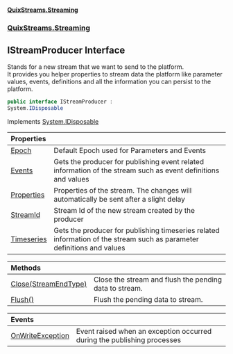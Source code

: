 #### [QuixStreams.Streaming](index.md 'index')
### [QuixStreams.Streaming](QuixStreams.Streaming.md 'QuixStreams.Streaming')

## IStreamProducer Interface

Stands for a new stream that we want to send to the platform.  
It provides you helper properties to stream data the platform like parameter values, events, definitions and all the information you can persist to the platform.

```csharp
public interface IStreamProducer :
System.IDisposable
```

Implements [System.IDisposable](https://docs.microsoft.com/en-us/dotnet/api/System.IDisposable 'System.IDisposable')

| Properties | |
| :--- | :--- |
| [Epoch](IStreamProducer.Epoch.md 'QuixStreams.Streaming.IStreamProducer.Epoch') | Default Epoch used for Parameters and Events |
| [Events](IStreamProducer.Events.md 'QuixStreams.Streaming.IStreamProducer.Events') | Gets the producer for publishing event related information of the stream such as event definitions and values |
| [Properties](IStreamProducer.Properties.md 'QuixStreams.Streaming.IStreamProducer.Properties') | Properties of the stream. The changes will automatically be sent after a slight delay |
| [StreamId](IStreamProducer.StreamId.md 'QuixStreams.Streaming.IStreamProducer.StreamId') | Stream Id of the new stream created by the producer |
| [Timeseries](IStreamProducer.Timeseries.md 'QuixStreams.Streaming.IStreamProducer.Timeseries') | Gets the producer for publishing timeseries related information of the stream such as parameter definitions and values |

| Methods | |
| :--- | :--- |
| [Close(StreamEndType)](IStreamProducer.Close(StreamEndType).md 'QuixStreams.Streaming.IStreamProducer.Close(QuixStreams.Telemetry.Models.StreamEndType)') | Close the stream and flush the pending data to stream. |
| [Flush()](IStreamProducer.Flush().md 'QuixStreams.Streaming.IStreamProducer.Flush()') | Flush the pending data to stream. |

| Events | |
| :--- | :--- |
| [OnWriteException](IStreamProducer.OnWriteException.md 'QuixStreams.Streaming.IStreamProducer.OnWriteException') | Event raised when an exception occurred during the publishing processes |

